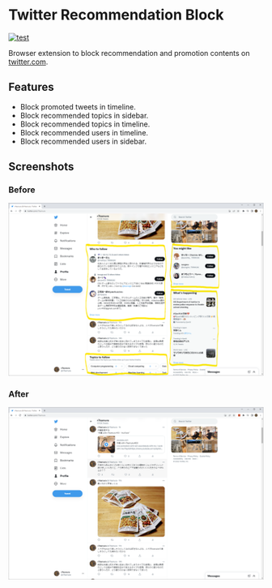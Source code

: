 # Twitter Recommendation Block

[![test](https://github.com/r7kamura/twitter-recommendation-block/actions/workflows/test.yml/badge.svg)](https://github.com/r7kamura/twitter-recommendation-block/actions/workflows/test.yml)

Browser extension to block recommendation and promotion contents on [twitter.com](https://twitter.com/).

## Features

- Block promoted tweets in timeline.
- Block recommended topics in sidebar.
- Block recommended topics in timeline.
- Block recommended users in timeline.
- Block recommended users in sidebar.

## Screenshots

### Before

![](images/screenshot-before.png)

### After

![](images/screenshot-after.png)
